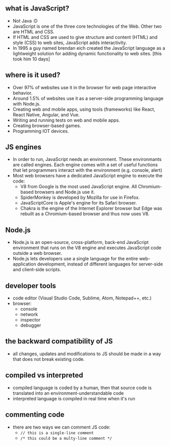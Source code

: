 ## what is JavaScript?
- Not Java :D
- JavaScript is one of the three core technologies of the Web. Other two are HTML and CSS.
- If HTML and CSS are used to give structure and content (HTML) and style (CSS) to web sites, JavaScript adds interactivity.
- In 1995 a guy named brendan eich created the JavaScript language as a lightweight solution for adding dynamic functionality to web sites. [this took him 10 days]

## where is it used?
- Over 97% of websites use it in the browser for web page interactive behavior.
- Around 1.5% of websites use it as a server-side programming language with Node.js.
- Creating web and mobile apps, using tools (frameworks) like React, React Native, Angular, and Vue.
- Writing and running tests on web and mobile apps.
- Creating browser-based games.
- Programming IOT devices.

## JS engines
- In order to run, JavaScript needs an environment. These environmants are called engines. Each engine comes with a set of useful functions that let programmers interact with the environment (e.g. console, alert)
- Most web browsers have a dedicated JavaScript engine to execute the code:
  - V8 from Google is the most used JavaScript engine. All Chromium-based browsers and Node.js use it.
  - SpiderMonkey is developed by Mozilla for use in Firefox.
  - JavaScriptCore is Apple's engine for its Safari browser.
  - Chakra is the engine of the Internet Explorer browser but Edge was rebuilt as a Chromium-based browser and thus now uses V8.

## Node.js
- Node.js is an open-source, cross-platform, back-end JavaScript environment that runs on the V8 engine and executes JavaScript code outside a web browser.
- Node.js lets developers use a single language for the entire web-application development, instead of different languages for server-side and client-side scripts. 

## developer tools
- code editor (Visual Studio Code, Sublime, Atom, Notepad++, etc.)
- browser:
  - console
  - network
  - inspector
  - debugger

## the backward compatibility of JS
- all changes, updates and modifications to JS should be made in a way that does not break existing code.

## compiled vs interpreted
- compiled language is coded by a human, then that source code is translated into an environment-understandable code
- interpreted language is compiled in real time when it's run

## commenting code
- there are two ways we can comment JS code:
  - ` // this is a single-line comment `
  - ` /* this could be a multy-line comment */ `
